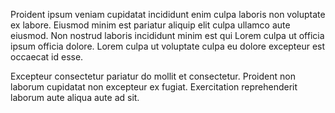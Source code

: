 Proident ipsum veniam cupidatat incididunt enim culpa laboris non voluptate ex labore. Eiusmod minim est pariatur aliquip elit culpa ullamco aute eiusmod. Non nostrud laboris incididunt minim est qui Lorem culpa ut officia ipsum officia dolore. Lorem culpa ut voluptate culpa eu dolore excepteur est occaecat id esse.

Excepteur consectetur pariatur do mollit et consectetur. Proident non laborum cupidatat non excepteur ex fugiat. Exercitation reprehenderit laborum aute aliqua aute ad sit.